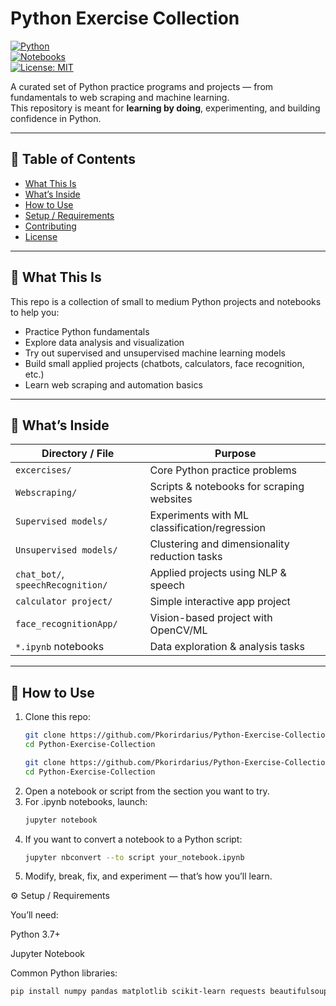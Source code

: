 # Python Exercise Collection

[![Python](https://img.shields.io/badge/Python-3.7%2B-blue.svg)](https://www.python.org/)  
[![Notebooks](https://img.shields.io/badge/Jupyter-Notebooks-orange.svg)](https://jupyter.org/)  
[![License: MIT](https://img.shields.io/badge/License-MIT-green.svg)](LICENSE)

A curated set of Python practice programs and projects — from fundamentals to web scraping and machine learning.  
This repository is meant for **learning by doing**, experimenting, and building confidence in Python.

---

## 📂 Table of Contents

- [What This Is](#-what-this-is)  
- [What’s Inside](#-whats-inside)  
- [How to Use](#-how-to-use)  
- [Setup / Requirements](#-setup--requirements)  
- [Contributing](#-contributing)  
- [License](#-license)  

---

## 📌 What This Is

This repo is a collection of small to medium Python projects and notebooks to help you:

- Practice Python fundamentals  
- Explore data analysis and visualization  
- Try out supervised and unsupervised machine learning models  
- Build small applied projects (chatbots, calculators, face recognition, etc.)  
- Learn web scraping and automation basics  

---

## 📂 What’s Inside

| Directory / File                  | Purpose |
|----------------------------------|---------|
| `excercises/`                    | Core Python practice problems |
| `Webscraping/`                   | Scripts & notebooks for scraping websites |
| `Supervised models/`             | Experiments with ML classification/regression |
| `Unsupervised models/`           | Clustering and dimensionality reduction tasks |
| `chat_bot/`, `speechRecognition/`| Applied projects using NLP & speech |
| `calculator project/`            | Simple interactive app project |
| `face_recognitionApp/`           | Vision-based project with OpenCV/ML |
| `*.ipynb` notebooks              | Data exploration & analysis tasks |

---

## 🚀 How to Use

1. Clone this repo:
   ```bash
   git clone https://github.com/Pkorirdarius/Python-Exercise-Collection.git
   cd Python-Exercise-Collection
   
   git clone https://github.com/Pkorirdarius/Python-Exercise-Collection.git
   cd Python-Exercise-Collection
2. Open a notebook or script from the section you want to try.
3. For .ipynb notebooks, launch:
   ```bash
   jupyter notebook
4. If you want to convert a notebook to a Python script:
   ```bash
   jupyter nbconvert --to script your_notebook.ipynb
6. Modify, break, fix, and experiment — that’s how you’ll learn.
   
⚙️ Setup / Requirements

You’ll need:

Python 3.7+

Jupyter Notebook

Common Python libraries:
```bash
pip install numpy pandas matplotlib scikit-learn requests beautifulsoup4
